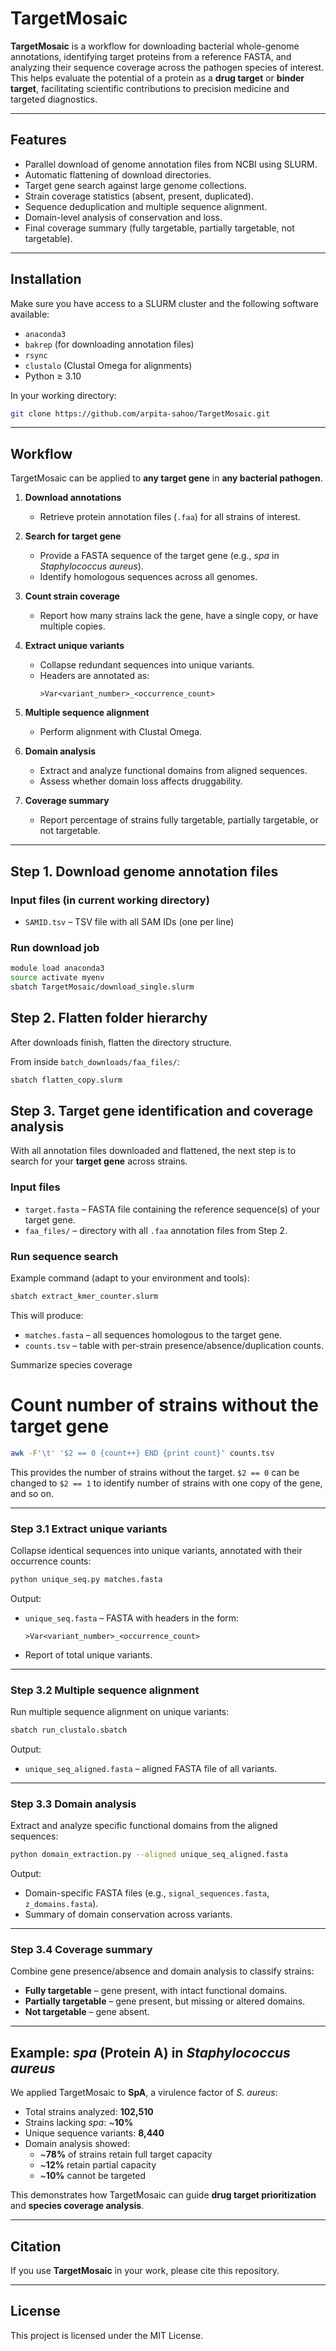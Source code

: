 # TargetMosaic  

**TargetMosaic** is a workflow for downloading bacterial whole-genome annotations, identifying target proteins from a reference FASTA, and analyzing their sequence coverage across the pathogen species of interest.  
This helps evaluate the potential of a protein as a **drug target** or **binder target**, facilitating scientific contributions to precision medicine and targeted diagnostics.  

---

## Features  
- Parallel download of genome annotation files from NCBI using SLURM.  
- Automatic flattening of download directories.  
- Target gene search against large genome collections.  
- Strain coverage statistics (absent, present, duplicated).  
- Sequence deduplication and multiple sequence alignment.  
- Domain-level analysis of conservation and loss.  
- Final coverage summary (fully targetable, partially targetable, not targetable).  

---

## Installation  

Make sure you have access to a SLURM cluster and the following software available:  

- `anaconda3`  
- `bakrep` (for downloading annotation files)  
- `rsync`  
- `clustalo` (Clustal Omega for alignments)  
- Python ≥ 3.10  

In your working directory:
```bash
git clone https://github.com/arpita-sahoo/TargetMosaic.git
```
---

## Workflow  

TargetMosaic can be applied to **any target gene** in **any bacterial pathogen**.  

1. **Download annotations**  
   - Retrieve protein annotation files (`.faa`) for all strains of interest.  

2. **Search for target gene**  
   - Provide a FASTA sequence of the target gene (e.g., *spa* in *Staphylococcus aureus*).  
   - Identify homologous sequences across all genomes.  

3. **Count strain coverage**  
   - Report how many strains lack the gene, have a single copy, or have multiple copies.  

4. **Extract unique variants**  
   - Collapse redundant sequences into unique variants.  
   - Headers are annotated as:  
     ```
     >Var<variant_number>_<occurrence_count>
     ```

5. **Multiple sequence alignment**  
   - Perform alignment with Clustal Omega.  

6. **Domain analysis**  
   - Extract and analyze functional domains from aligned sequences.  
   - Assess whether domain loss affects druggability.  

7. **Coverage summary**  
   - Report percentage of strains fully targetable, partially targetable, or not targetable.  

---

## Step 1. Download genome annotation files  

### Input files (in current working directory)  
- `SAMID.tsv` – TSV file with all SAM IDs (one per line)   

### Run download job  

```bash
module load anaconda3
source activate myenv
sbatch TargetMosaic/download_single.slurm
```
## Step 2. Flatten folder hierarchy  

After downloads finish, flatten the directory structure.  

From inside `batch_downloads/faa_files/`:  

```bash
sbatch flatten_copy.slurm
```
## Step 3. Target gene identification and coverage analysis  

With all annotation files downloaded and flattened, the next step is to search for your **target gene** across strains.  

### Input files  
- `target.fasta` – FASTA file containing the reference sequence(s) of your target gene.  
- `faa_files/` – directory with all `.faa` annotation files from Step 2.  

### Run sequence search  

Example command (adapt to your environment and tools):  

```bash
sbatch extract_kmer_counter.slurm
```
This will produce:
- `matches.fasta` – all sequences homologous to the target gene.
- `counts.tsv` – table with per-strain presence/absence/duplication counts.

Summarize species coverage
# Count number of strains without the target gene
```bash
awk -F'\t' '$2 == 0 {count++} END {print count}' counts.tsv
```
This provides the number of strains without the target. 
`$2 == 0` can be changed to `$2 == 1` to identify number of strains with one copy of the gene, and so on.

---

### Step 3.1 Extract unique variants  

Collapse identical sequences into unique variants, annotated with their occurrence counts:  

```bash
python unique_seq.py matches.fasta
```

Output:  
- `unique_seq.fasta` – FASTA with headers in the form:  
  ```
  >Var<variant_number>_<occurrence_count>
  ```  
- Report of total unique variants.  

---

### Step 3.2 Multiple sequence alignment  

Run multiple sequence alignment on unique variants:  

```bash
sbatch run_clustalo.sbatch
```

Output:  
- `unique_seq_aligned.fasta` – aligned FASTA file of all variants.  

---

### Step 3.3 Domain analysis  

Extract and analyze specific functional domains from the aligned sequences:  

```bash
python domain_extraction.py --aligned unique_seq_aligned.fasta                             --domains domains.fasta                             --reference Var1_8302
```

Output:  
- Domain-specific FASTA files (e.g., `signal_sequences.fasta`, `z_domains.fasta`).  
- Summary of domain conservation across variants.  

---

### Step 3.4 Coverage summary  

Combine gene presence/absence and domain analysis to classify strains:  
- **Fully targetable** – gene present, with intact functional domains.  
- **Partially targetable** – gene present, but missing or altered domains.  
- **Not targetable** – gene absent.  

---

## Example: *spa* (Protein A) in *Staphylococcus aureus*  

We applied TargetMosaic to **SpA**, a virulence factor of *S. aureus*:  

- Total strains analyzed: **102,510**  
- Strains lacking *spa*: ~**10%**  
- Unique sequence variants: **8,440**  
- Domain analysis showed:  
  - ~**78%** of strains retain full target capacity  
  - ~**12%** retain partial capacity  
  - ~**10%** cannot be targeted  

This demonstrates how TargetMosaic can guide **drug target prioritization** and **species coverage analysis**.  

---

## Citation  

If you use **TargetMosaic** in your work, please cite this repository.  

---

## License  

This project is licensed under the MIT License.  
